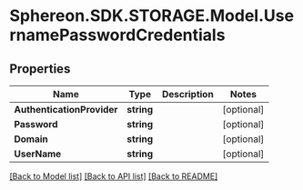 # Sphereon.SDK.STORAGE.Model.UsernamePasswordCredentials
## Properties

Name | Type | Description | Notes
------------ | ------------- | ------------- | -------------
**AuthenticationProvider** | **string** |  | [optional] 
**Password** | **string** |  | [optional] 
**Domain** | **string** |  | [optional] 
**UserName** | **string** |  | [optional] 

[[Back to Model list]](../README.md#documentation-for-models) [[Back to API list]](../README.md#documentation-for-api-endpoints) [[Back to README]](../README.md)

